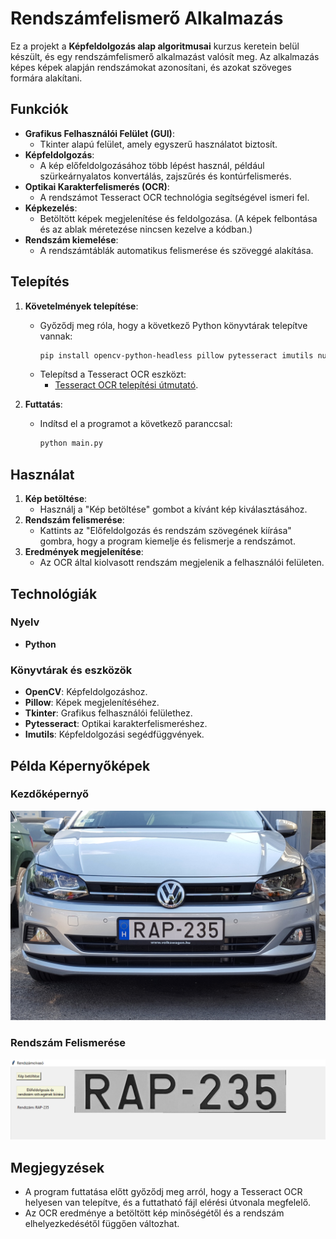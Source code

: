 # Rendszámfelismerő Alkalmazás

Ez a projekt a **Képfeldolgozás alap algoritmusai** kurzus keretein belül készült, és egy rendszámfelismerő alkalmazást valósít meg. Az alkalmazás képes képek alapján rendszámokat azonosítani, és azokat szöveges formára alakítani.

## Funkciók

- **Grafikus Felhasználói Felület (GUI)**:
  - Tkinter alapú felület, amely egyszerű használatot biztosít.
- **Képfeldolgozás**:
  - A kép előfeldolgozásához több lépést használ, például szürkeárnyalatos konvertálás, zajszűrés és kontúrfelismerés.
- **Optikai Karakterfelismerés (OCR)**:
  - A rendszámot Tesseract OCR technológia segítségével ismeri fel.
- **Képkezelés**:
  - Betöltött képek megjelenítése és feldolgozása. (A képek felbontása és az ablak méretezése nincsen kezelve a kódban.)
- **Rendszám kiemelése**:
  - A rendszámtáblák automatikus felismerése és szöveggé alakítása.

## Telepítés

1. **Követelmények telepítése**:
   - Győződj meg róla, hogy a következő Python könyvtárak telepítve vannak:
     ```bash
     pip install opencv-python-headless pillow pytesseract imutils numpy
     ```
   - Telepítsd a Tesseract OCR eszközt:
     - [Tesseract OCR telepítési útmutató](https://github.com/tesseract-ocr/tesseract).

2. **Futtatás**:
   - Indítsd el a programot a következő paranccsal:
     ```bash
     python main.py
     ```

## Használat

1. **Kép betöltése**:
   - Használj a "Kép betöltése" gombot a kívánt kép kiválasztásához.
2. **Rendszám felismerése**:
   - Kattints az "Előfeldolgozás és rendszám szövegének kiírása" gombra, hogy a program kiemelje és felismerje a rendszámot.
3. **Eredmények megjelenítése**:
   - Az OCR által kiolvasott rendszám megjelenik a felhasználói felületen.

## Technológiák

### Nyelv
- **Python**

### Könyvtárak és eszközök
- **OpenCV**: Képfeldolgozáshoz.
- **Pillow**: Képek megjelenítéséhez.
- **Tkinter**: Grafikus felhasználói felülethez.
- **Pytesseract**: Optikai karakterfelismeréshez.
- **Imutils**: Képfeldolgozási segédfüggvények.

## Példa Képernyőképek

### Kezdőképernyő
![Autó kép](images/auto.jpg)

### Rendszám Felismerése
![Rendszám felismerés](images/rendszam.PNG)

## Megjegyzések

- A program futtatása előtt győződj meg arról, hogy a Tesseract OCR helyesen van telepítve, és a futtatható fájl elérési útvonala megfelelő.
- Az OCR eredménye a betöltött kép minőségétől és a rendszám elhelyezkedésétől függően változhat.

